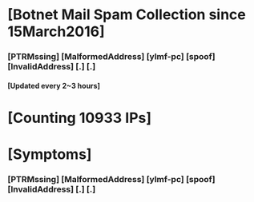 # [Botnet Mail Spam Collection since 15March2016]
### [PTRMssing] [MalformedAddress] [ylmf-pc] [spoof] [InvalidAddress] [.] [.]
#### [Updated every 2~3 hours]

# [Counting 10933 IPs]

# [Symptoms] 
###   [PTRMssing] [MalformedAddress] [ylmf-pc] [spoof] [InvalidAddress] [.] [.]
